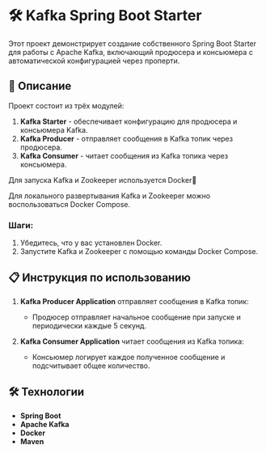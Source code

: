 # 🛠️ Kafka Spring Boot Starter

Этот проект демонстрирует создание собственного Spring Boot Starter для работы с Apache Kafka, включающий продюсера и консьюмера с автоматической конфигурацией через проперти.

## 🚀 Описание

Проект состоит из трёх модулей:
1. **Kafka Starter** - обеспечивает конфигурацию для продюсера и консьюмера Kafka.
2. **Kafka Producer** - отправляет сообщения в Kafka топик через продюсера.
3. **Kafka Consumer** - читает сообщения из Kafka топика через консьюмера.

Для запуска Kafka и Zookeeper используется Docker🐳

Для локального развертывания Kafka и Zookeeper можно воспользоваться Docker Compose.

### Шаги:
1. Убедитесь, что у вас установлен Docker.
2. Запустите Kafka и Zookeeper с помощью команды Docker Compose.

## 📋 Инструкция по использованию

1. **Kafka Producer Application** отправляет сообщения в Kafka топик:
   - Продюсер отправляет начальное сообщение при запуске и периодически каждые 5 секунд.
   
2. **Kafka Consumer Application** читает сообщения из Kafka топика:
   - Консьюмер логирует каждое полученное сообщение и подсчитывает общее количество.

## 🛠️ Технологии
- **Spring Boot**
- **Apache Kafka**
- **Docker**
- **Maven**
